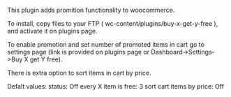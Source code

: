 This plugin adds promition functionality to woocommerce.

To install, copy files to your FTP ( wc-content/plugins/buy-x-get-y-free ), and activate it on plugins page.

To enable promotion and set number of promoted items in cart go to settings page (link is provided on plugins page or Dashboard->Settings->Buy X get Y free).

There is extra option to sort items in cart by price.

Defalt values: 
    status: Off
    every X item is free: 3
    sort cart items by price: Off
